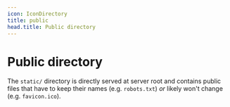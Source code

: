 ```yaml
---
icon: IconDirectory
title: public
head.title: Public directory
---
```


# Public directory

The `static/` directory is directly served at server root and contains public files that have to keep their names (e.g. `robots.txt`) _or_ likely won't change (e.g. `favicon.ico`).
